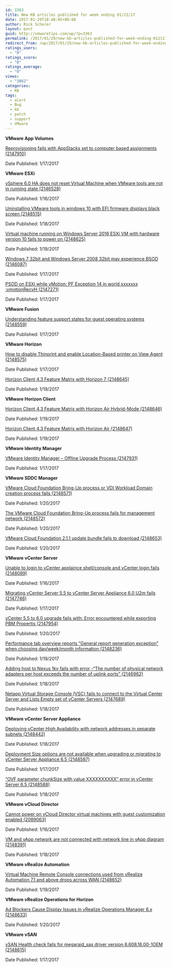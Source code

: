 ```yaml
---
id: 3363
title: New KB articles published for week ending 01/21/17
date: 2017-01-29T18:48:05+00:00
author: Rick Scherer
layout: post
guid: http://vmwaretips.com/wp/?p=3363
permalink: /2017/01/29/new-kb-articles-published-for-week-ending-012117/
redirect_from: /wp/2017/01/29/new-kb-articles-published-for-week-ending-012117/
ratings_users:
  - "0"
ratings_score:
  - "0"
ratings_average:
  - "0"
views:
  - "3862"
categories:
  - KB
tags:
  - alert
  - Bug
  - kb
  - patch
  - support
  - VMware
---
```

**VMware App Volumes** 
  
<a href="https://kb.vmware.com/kb/2147910" name="&lpos=apps_scodevmw : 12">Reprovisioning fails with AppStacks set to computer based assignments (2147910)</a>
  
Date Published: 1/17/2017

**VMware ESXi**
  
<a href="https://kb.vmware.com/kb/2146528" name="&lpos=apps_scodevmw : 13">vSphere 6.0 HA does not reset Virtual Machine when VMware tools are not in running state (2146528)</a>
  
Date Published: 1/16/2017
  
[Uninstalling VMware tools in windows 10 with EFI firmware displays black screen (2148515)](https://kb.vmware.com/kb/2148515)
  
Date Published: 1/18/2017
  
[Virtual machine running on Windows Server 2016 ESXi VM with hardware version 10 fails to power on (2148625)](https://kb.vmware.com/kb/2148625)
  
Date Published: 1/19/2017
  
[Windows 7 32bit and Windows Server 2008 32bit may experience BSOD (2146087)](https://kb.vmware.com/kb/2146087)
  
Date Published: 1/17/2017
  
[PSOD on ESXi while vMotion: PF Exception 14 in world xxxxxxx :vmotionRecvH (2147271)](https://kb.vmware.com/kb/2147271)
  
Date Published: 1/17/2017

**VMware Fusion**
  
[Understanding feature support states for guest operating systems (2148559)](https://kb.vmware.com/kb/2148559)
  
Date Published: 1/17/2017

<!--more-->

**VMware Horizon** 
  
[How to disable Thinprint and enable Location-Based printer on View Agent (2148575)](https://kb.vmware.com/kb/2148575)
  
Date Published: 1/17/2017
  
[Horizon Client 4.3 Feature Matrix with Horizon 7 (2148645)](https://kb.vmware.com/kb/2148645)
  
Date Published: 1/19/2017

**VMware Horizon Client**
  
[Horizon Client 4.3 Feature Matrix with Horizon Air Hybrid-Mode (2148646)](https://kb.vmware.com/kb/2148646)
  
Date Published: 1/19/2017
  
[Horizon Client 4.3 Feature Matrix with Horizon Air (2148647)](https://kb.vmware.com/kb/2148647)
  
Date Published: 1/19/2017

**VMware Identity Manager** 
  
<a href="https://kb.vmware.com/kb/2147931" name="&lpos=apps_scodevmw : 23">VMware Identity Manager – Offline Upgrade Process (2147931)</a>
  
Date Published: 1/17/2017

**VMware SDDC Manager** 
  
[VMware Cloud Foundation Bring-Up process or VDI Workload Domain creation process fails (2148571)](https://kb.vmware.com/kb/2148571)
  
Date Published: 1/20/2017
  
[The VMware Cloud Foundation Bring-Up process fails for management network (2148572)](https://kb.vmware.com/kb/2148572)
  
Date Published: 1/20/2017
  
[VMware Cloud Foundation 2.1.1 update bundle fails to download (2148653)](https://kb.vmware.com/kb/2148653)
  
Date Published: 1/20/2017

**VMware vCenter Server**
  
[Unable to login to vCenter applaince shell/console and vCenter login fails (2148089)](https://kb.vmware.com/kb/2148089)
  
Date Published: 1/16/2017
  
[Migrating vCenter Server 5.5 to vCenter Server Appliance 6.0 U2m fails (2147746)](https://kb.vmware.com/kb/2147746)
  
Date Published: 1/17/2017
  
[vCenter 5.5 to 6.0 upgrade fails with: Error encountered while exporting PBM Propertis (2147954)](https://kb.vmware.com/kb/2147954)
  
Date Published: 1/20/2017
  
[Performance tab overview reports “General report generation exception” when choosing day/week/month information (2148236)](https://kb.vmware.com/kb/2148236)
  
Date Published: 1/19/2017
  
[Adding host to Nexus 1kv fails with error -“The number of physical network adapters per host exceeds the number of uplink ports” (2146962)](https://kb.vmware.com/kb/2146962)
  
Date Published: 1/18/2017
  
[Netapp Virtual Storage Console (VSC) fails to connect to the Virtual Center Server and Lists Empty set of vCenter Servers (2147689)](https://kb.vmware.com/kb/2147689)
  
Date Published: 1/18/2017

**VMware vCenter Server Appliance** 
  
[Deploying vCenter High Availability with network addresses in separate subnets (2148442)](https://kb.vmware.com/kb/2148442)
  
Date Published: 1/18/2017
  
[Deployment Size options are not available when upgrading or migrating to vCenter Server Appliance 6.5 (2148587)](https://kb.vmware.com/kb/2148587)
  
Date Published: 1/17/2017
  
<a href="https://kb.vmware.com/kb/2148588" name="&lpos=apps_scodevmw : 35">“OVF parameter chunkSize with value XXXXXXXXXX” error in vCenter Server 6.5 (2148588)</a>
  
Date Published: 1/18/2017

**VMware vCloud Director**
  
<a href="https://kb.vmware.com/kb/2089063" name="&lpos=apps_scodevmw : 36">Cannot power on vCloud Director virtual machines with guest customization enabled (2089063)</a>
  
Date Published: 1/16/2017
  
<a href="https://kb.vmware.com/kb/2148391" name="&lpos=apps_scodevmw : 37">VM and vApp network are not connected with network line in vApp diagram (2148391)</a>
  
Date Published: 1/18/2017

**VMware vRealize Automation**
  
<a href="https://kb.vmware.com/kb/2148652" name="&lpos=apps_scodevmw : 38">Virtual Machine Remote Console connections used from vRealize Automation 7.1 and above drops across WAN (2148652)</a>
  
Date Published: 1/19/2017

**VMware vRealize Operations for Horizon**
  
<a href="https://kb.vmware.com/kb/2148633" name="&lpos=apps_scodevmw : 39">Ad Blockers Cause Display Issues in vRealize Operations Manager 6.x (2148633)</a>
  
Date Published: 1/20/2017

**VMware vSAN** 
  
<a href="https://kb.vmware.com/kb/2148615" name="&lpos=apps_scodevmw : 40">vSAN Health check fails for megaraid_sas driver version 6.608.16.00-1OEM (2148615)</a>
  
Date Published: 1/17/2017